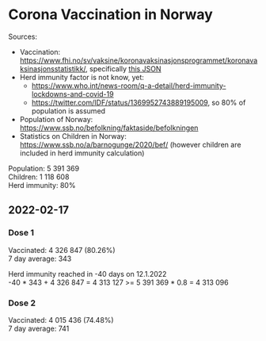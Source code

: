 # Corona Vaccination in Norway

Sources:

- Vaccination: <https://www.fhi.no/sv/vaksine/koronavaksinasjonsprogrammet/koronavaksinasjonsstatistikk/>, specifically [this JSON](https://www.fhi.no/api/chartdata/api/99119)
- Herd immunity factor is not know, yet:
  - <https://www.who.int/news-room/q-a-detail/herd-immunity-lockdowns-and-covid-19>
  - <https://twitter.com/IDF/status/1369952743889195009>, so 80% of population is assumed
- Population of Norway: <https://www.ssb.no/befolkning/faktaside/befolkningen>
- Statistics on Children in Norway: https://www.ssb.no/a/barnogunge/2020/bef/ (however children are included in herd immunity calculation)

Population: 5 391 369  
Children: 1 118 608  
Herd immunity: 80%  

## 2022-02-17

### Dose 1

Vaccinated: 4 326 847 (80.26%)  
7 day average: 343

Herd immunity reached in -40 days on 12.1.2022  
-40 * 343 + 4 326 847 = 4 313 127 >= 5 391 369 * 0.8 = 4 313 096

### Dose 2

Vaccinated: 4 015 436 (74.48%)  
7 day average: 741

